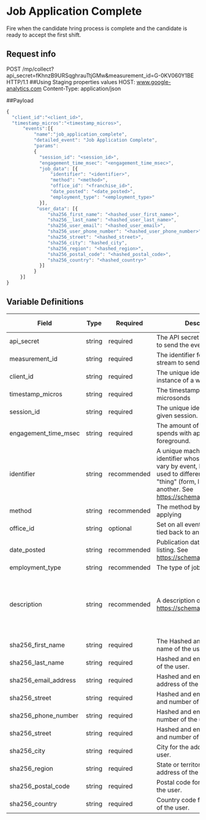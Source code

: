 # Job Application Complete

Fire when the candidate hring process is complete and the candidate is ready to accept the first shift.


## Request info
POST /mp/collect?api_secret=fKhnzB9URSqghrauTtjGMw&measurement_id=G-0KV060Y1BE HTTP/1.1   ##Using Staging properties values
HOST: www.google-analytics.com
Content-Type: application/json

##Payload

```js
{
  "client_id":"<client_id>",
  "timestamp_micros":"<timestamp_micros>",
      "events":[{
          "name":"job_application_complete",
          "detailed_event": "Job Application Complete",
          "params":
          {
            "session_id": "<session_id>",
            "engagement_time_msec": "<engagement_time_msec>",
            "job_data": [{
                "identifier": "<identifier>",
                "method": "<method>",
                "office_id": "<franchise_id>",
                "date_posted": "<date_posted>",
                "employment_type": "<employment_type>"
            }],
           "user_data": [{
               "sha256_first_name": "<hashed_user_first_name>",
               "sha256__last_name": "<hashed_user_last_name>",
               "sha256_user_email": "<hashed_user_email>",
               "sha256_user_phone_number": "<hashed_user_phone_number>",
               "sha256_street": "<hashed_street>",
               "sha256_city": "hashed_city",
               "sha256_region": "<hashed_region>",
               "sha256_postal_code": "<hashed_postal_code>",
               "sha256_country": "<hashed_country>"
            }]
          }
     }]
}
```

## Variable Definitions

|Field|Type|Required|Description|Example|Pattern|Min Length|Max Length|Minimum|Maximum|Multiple Of|
| --- | --- | --- | --- | --- | --- | --- | --- | --- | --- | --- |
|api_secret|string|required|The API secret for the property to send the event to.|fKhnzB9URSqghrauTtjGMw|
|measurement_id|string|required|The identifier for the data stream to send the event to.|G-0KV060Y1BE|
|client_id|string|required|The unique identifier for an instance of a web client.|1704286278|
|timestamp_micros|string|required|The timestamp of the event in microsonds|1713872747|
|session_id|string|required|The unique identifier for a given session.|1714677480|
|engagement_time_msec|string|required|The amount of time someone spends with application in the foreground.|11586|
|identifier|string|recommended|A unique machine-readible identifier whose purpose will vary by event, but generally is used to differentiate one "thing" (form, link, video) from another. See https://schema.org/identifier.|ckfi:56f9dd7d-80e6-445c-b638-4e1759789077|
|method|string|recommended|The method by which a user is applying|webform,phone,chat|
|office_id|string|optional|Set on all events that can be tied back to an office.|/ohio/springfield|
|date_posted|string|recommended|Publication date of an online listing. See https://schema.org/datePosted.|44594|
|employment_type|string|recommended|The type of job for the position.|Part Time/Full Time|
|description|string|recommended|A description of the item. See https://schema.org/description.|Here at Comfort Keepers of Atlanta, GA our expert caregivers provide a personalized in-home care experience for seniors and disabled individuals to remain independent and comfortable in their own homes. Comfort Keepers uses Interactive Caregiving to ensure our clients are receiving the best care possible.\n\nLearn more on how our Comfort Keepers In-home Caregivers are bringing comfort to home while providing companionship, respite care, and more.\n\nOur team is dedicated to caring for seniors and loved ones within their homes and ensuring their safety during everyday outings and errands.|
|sha256_first_name|string|required|The Hashed and encoded first name of the user.|916b1f01b7d7c08d6a19905fa9eea0fa34289ccf0c0b0e29d523fc57b78283cc|
|sha256_last_name|string|required|Hashed and encoded last name of the user.|10eb1eee807536048c3b55f44cc5fe82ae6ab3c4fa89226758a41d02bd53e5d2|
|sha256_email_address|string|required|Hashed and encoded email address of the user.|c90b8279a7042d9d6342bdf1d71699814111d8dc95b9e030e4dbb8d186b41a6f|
|sha256_street|string|required|Hashed and encoded street and number of the user.|d96546c4c670d8742647c66dd9ad232638cafe4ee10d711d4d45ad20f6b3c7fa|
|sha256_phone_number|string|required|Hashed and encoded phone number of the user.|048140ceb8abc7e186e47e3ae374d63897c85b19f710dd88e89a5394b2576f9d|
|sha256_street|string|required|Hashed and encoded street and number of the user.|c044f5159556b36e967305141d35bc10076a01f0b2f8339e85ba11785cff19c3|
|sha256_city|string|required|City for the address of the user.|c55ec4bbe9c7c1614204f286194b109010ca0680f41325ec1a82302a34b4f3f7|
|sha256_region|string|required|State or territory for the address of the user.|8e9e26c2ef86ecd02ba5c84da8a0859a39b4181b19f4c89312d6f1c1b78ccf15|
|sha256_postal_code|string|required|Postal code for the address of the user.|a187be7bb4885205afe3ba3b3ddc549693035523bcf9a48bdb10ce920200f15e|
|sha256_country|string|required|Country code for the address of the user.|aa5ab35a9174c2062b7f7697b33fafe5ce404cf5fecf6bfbbf0dc96ba0d90046|








